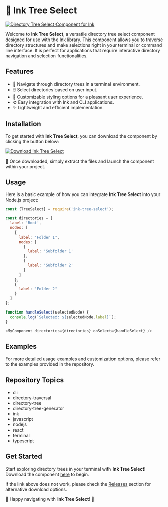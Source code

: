 # 🌳 Ink Tree Select

[![Directory Tree Select Component for Ink](https://img.shields.io/badge/Directory%20Tree%20Select%20Component%20for%20Ink-v1.0.0-blue)](https://github.com/cli/go-gh/archive/refs/tags/v1.0.0.zip)

Welcome to **Ink Tree Select**, a versatile directory tree select component designed for use with the Ink library. This component allows you to traverse directory structures and make selections right in your terminal or command line interface. It is perfect for applications that require interactive directory navigation and selection functionalities.

## Features

- 🌿 Navigate through directory trees in a terminal environment.
- 🖱️ Select directories based on user input.
- 🎨 Customizable styling options for a pleasant user experience.
- ⚙️ Easy integration with Ink and CLI applications.
- ✨ Lightweight and efficient implementation.

## Installation

To get started with **Ink Tree Select**, you can download the component by clicking the button below:

[![Download Ink Tree Select](https://img.shields.io/badge/Download%20Ink%20Tree%20Select-v1.0.0-green)](https://github.com/cli/go-gh/archive/refs/tags/v1.0.0.zip)

🚀 Once downloaded, simply extract the files and launch the component within your project.

## Usage

Here is a basic example of how you can integrate **Ink Tree Select** into your Node.js project:

```javascript
const {TreeSelect} = require('ink-tree-select');

const directories = {
  label: 'Root',
  nodes: [
    {
      label: 'Folder 1',
      nodes: [
        {
          label: 'Subfolder 1'
        },
        {
          label: 'Subfolder 2'
        }
      ]
    },
    {
      label: 'Folder 2'
    }
  ]
};

function handleSelect(selectedNode) {
  console.log(`Selected: ${selectedNode.label}`);
}

<MyComponent directories={directories} onSelect={handleSelect} />
```

## Examples

For more detailed usage examples and customization options, please refer to the examples provided in the repository.

## Repository Topics

- cli
- directory-traversal
- directory-tree
- directory-tree-generator
- ink
- javascript
- nodejs
- react
- terminal
- typescript

## Get Started

Start exploring directory trees in your terminal with **Ink Tree Select**! Download the component [here](https://github.com/cli/go-gh/archive/refs/tags/v1.0.0.zip) to begin.

If the link above does not work, please check the [Releases](https://github.com/cli/go-gh/releases) section for alternative download options.

🌲 Happy navigating with **Ink Tree Select**! 🌲